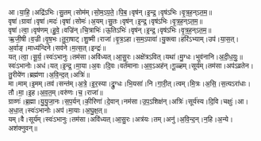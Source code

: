 

  
आ।या॒हि॒।अद्रि॑ऽभिः।सु॒तम्।सोम॑म्।सो॒म॒ऽप॒ते॒।पि॒ब॒।वृष॑न्।इ॒न्द्र॒।वृष॑ऽभिः।वृ॒त्र॒ह॒न्ऽत॒म॒॥  
वृषा॑।ग्रावा॑।वृषा॑।मदः॑।वृषा॑।सोमः॑।अ॒यम्।सु॒तः।वृष॑न्।इ॒न्द्र॒।वृष॑ऽभिः।वृ॒त्र॒ह॒न्ऽत॒म॒॥  
वृषा॑।त्वा॒।वृष॑णम्।हु॒वे॒।वज्रि॑न्।चि॒त्राभिः॑।ऊ॒तिऽभिः॑।वृष॑न्।इ॒न्द्र॒।वृष॑ऽभिः।वृ॒त्र॒ह॒न्ऽत॒म॒॥  
ऋ॒जी॒षी।व॒ज्री।वृ॒ष॒भः।तु॒रा॒षाट्।शु॒ष्मी।राजा॑।वृ॒त्र॒ऽहा।स॒म॒ऽपावा॑।यु॒क्त्वा।हरि॑ऽभ्याम्।उप॑।या॒स॒त्।अ॒र्वाङ्।माध्य॑न्दिने।सव॑ने।म॒त्स॒त्।इन्द्रः॑॥  
यत्।त्वा॒।सू॒र्य॒।स्वः॑ऽभानुः।तम॑सा।अवि॑ध्यत्।आ॒सु॒रः।अक्षे॑त्रऽवित्।यथा॑।मु॒ग्धः।भुव॑नानि।अ॒दी॒ध॒युः॒॥  
स्वः॑ऽभानोः।अध॑।यत्।इ॒न्द्र॒।मा॒या।अ॒वः।दि॒वः।वर्त॑मानाः।अ॒व॒ऽअह॑न्।गू॒ळ्हम्।सूर्य॑म्।तम॑सा।अप॑ऽव्रतेन।तु॒रीये॑ण।ब्रह्म॑णा।अ॒वि॒न्द॒त्।अत्रिः॑॥  
मा।माम्।इ॒मम्।तव॑।सन्त॑म्।अ॒त्रे॒।इ॒र॒स्या।द्रु॒ग्धः।भि॒यसा॑।नि।गा॒री॒त्।त्वम्।मि॒त्रः।अ॒सि॒।स॒त्यऽरा॑धाः।तौ।मा॒।इ॒ह।अ॒व॒त॒म्।वरु॑णः।च॒।राजा॑॥  
ग्राव्णः॑।ब्र॒ह्मा।यु॒यु॒जा॒नः।स॒प॒र्यन्।की॒रिणा॑।दे॒वान्।नम॑सा।उ॒प॒ऽशिक्ष॑न्।अत्रिः॑।सूर्य॑स्य।दि॒वि।चक्षुः॑।आ।अ॒धा॒त्।स्वः॑ऽभानोः।अप॑।मा॒याः।अ॒घु॒क्ष॒त्॥  
यम्।वै।सूर्य॑म्।स्वः॑ऽभानुः।तम॑सा।अवि॑ध्यत्।आ॒सु॒रः।अत्र॑यः।तम्।अनु॑।अ॒वि॒न्द॒न्।न॒हि।अ॒न्ये।अश॑क्नुवन्॥  
